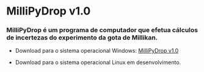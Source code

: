 # MilliPyDrop v1.0

 ### MilliPyDrop é um programa de computador que efetua cálculos de incertezas do experimento da gota de Millikan.

- Download para o sistema operacional Windows: [MilliPyDrop v1.0](https://drive.google.com/drive/folders/1sUzVV2EW4wuB-aaSVzO89AYJN1O3bhOp?usp=drive_link)

- Download para o sistema operacional Linux em desenvolvimento.
  
